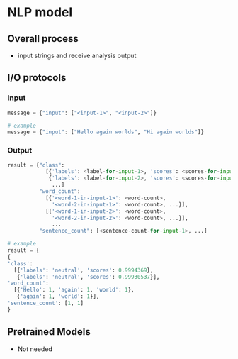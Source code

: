 # NLP model

## Overall process

* input strings and receive analysis output

## I/O protocols

### Input

``` python
message = {"input": ["<input-1>", "<input-2>"]}

# example
message = {"input": ["Hello again worlds", "Hi again worlds"]}
```

### Output

``` python
result = {"class": 
            [{'labels': <label-for-input-1>, 'scores': <scores-for-input-1>},
             {'labels': <label-for-input-2>, 'scores': <scores-for-input-2>},
              ...]
          "word_count":            
            [{'<word-1-in-input-1>': <word-count>,
              '<word-2-in-input-1>': <word-count>, ...}],
            [{'<word-1-in-input-2>': <word-count>,
              '<word-2-in-input-2>': <word-count>, ...}],
              ...
          "sentence_count": [<sentence-count-for-input-1>, ...]

# example
result = {
{
'class': 
  [{'labels': 'neutral', 'scores': 0.9994369}, 
   {'labels': 'neutral', 'scores': 0.99930537}], 
'word_count': 
  [{'Hello': 1, 'again': 1, 'world': 1}, 
   {'again': 1, 'world': 1}], 
'sentence_count': [1, 1]
}

```

## Pretrained Models

* Not needed
